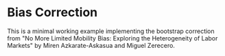 # Bias Correction

This is a minimal working example implementing the bootstrap correction from "No More Limited Mobility Bias: Exploring the Heterogeneity of Labor Markets" by Miren Azkarate-Askasua and Miguel Zerecero.